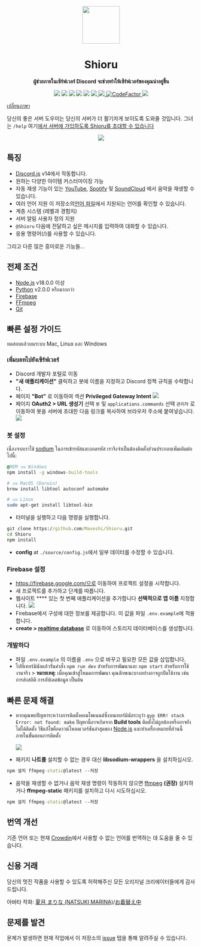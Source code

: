 <div align="center">
  <img src="https://raw.githubusercontent.com/Maseshi/Shioru/main/assets/icons/favicon-circle.png" width="100" />
  <strong>
    <h1>Shioru</h2>
    <p>ผู้ช่วยภายในเซิร์ฟเวอร์ Discord จะช่วยทำให้เซิร์ฟเวอร์ของคุณน่าอยู่ขึ้น</p>
  </strong>
  <img src="https://img.shields.io/badge/discord.js-v14-7354F6?logo=discord&logoColor=white" />
  <img src="https://img.shields.io/github/stars/Maseshi/Shioru.svg?logo=github" />
  <img src="https://img.shields.io/github/v/release/Maseshi/Shioru" />
  <img src="https://img.shields.io/github/license/Maseshi/Shioru.svg?logo=github" />
  <img src="https://img.shields.io/github/last-commit/Maseshi/Shioru" />
  <a title="상태" target="_blank" href="https://shioru.statuspage.io/">
    <img src="https://img.shields.io/badge/dynamic/json?logo=google-cloud&logoColor=white&label=status&query=status.indicator&url=https%3A%2F%2Fq60yrzp0cbgg.statuspage.io%2Fapi%2Fv2%2Fstatus.json" />
  </a>
  <a title="크라우딘" target="_blank" href="https://crowdin.com/project/shioru">
    <img src="https://badges.crowdin.net/shioru/localized.svg" />
  </a>
  <a title="CodeFactor" target="_blank" href="https://www.codefactor.io/repository/github/maseshi/shioru">
    <img src="https://www.codefactor.io/repository/github/maseshi/shioru/badge" alt="CodeFactor" />
  </a>
  <a title="탑.gg" target="_blank" href="https://top.gg/bot/704706906505347183">
    <img src="https://top.gg/api/widget/upvotes/704706906505347183.svg" />
  </a>
</div>

[เปลี่ยนภาษา](https://github.com/Maseshi/Shioru/tree/main/documents)

당신의 좋은 서버 도우미는 당신의 서버가 더 활기차게 보이도록 도와줄 것입니다. 그녀는 `/help` 여기[에서 서버에 가입하도록 Shioru를 초대할 수 있습니다](https://discord.com/api/oauth2/authorize?client_id=704706906505347183&permissions=8&scope=applications.commands%20bot&redirect_uri=https%3A%2F%2Fshiorus.web.app%2Fthanks-you)

<div align="center">
  <a href="https://discord.com/api/oauth2/authorize?client_id=704706906505347183&permissions=8&scope=applications.commands%20bot&redirect_uri=https%3A%2F%2Fshiorus.web.app%2Fthanks-you">
    <img src="https://img.shields.io/badge/Invite_Bot-1967D2?logo=discord&logoColor=white&style=for-the-badge" />
  </a>
</div>

## 특징

- [Discord.js](https://discord.js.org/) v14에서 작동합니다.
- 원하는 다양한 아이템 커스터마이징 가능
- 자동 재생 기능이 있는 [YouTube](https://www.youtube.com/), [Spotify](https://www.spotify.com/) 및 [SoundCloud](https://soundcloud.com/) 에서 음악을 재생할 수 있습니다.
- 여러 언어 지원 이 저장소의[언어 파일](https://github.com/Maseshi/shioru/blob/main/source/languages)에서 지원되는 언어를 확인할 수 있습니다.
- 계층 시스템 (레벨과 경험치)
- 서버 알림 사용자 정의 지원
- `@Shioru` 다음에 전달하고 싶은 메시지를 입력하여 대화할 수 있습니다.
- 응용 명령어(/)를 사용할 수 있습니다.

그리고 다른 많은 흥미로운 기능들...

## 전제 조건

- [Node.js](https://nodejs.org/) v18.0.0 이상
- [Python](https://www.python.org/downloads/) v2.0.0 หรือมากกว่า
- [Firebase](https://firebase.google.com/)
- [FFmpeg](https://www.ffmpeg.org/download.html)
- [Git](https://git-scm.com/downloads)

## 빠른 설정 가이드

ทดสอบแล้วบนระบบ Mac, Linux และ Windows

### เพิ่มบอทไปยังเซิร์ฟเวอร์

- Discord 개발자 포털로 이동
- **"새 애플리케이션"** 클릭하고 봇에 이름을 지정하고 Discord 정책 규칙을 수락합니다.
- 페이지 **"Bot"** 로 이동하여 섹션 **Privileged Gateway Intent** ![](https://raw.githubusercontent.com/Maseshi/Shioru/main/assets/images/discord-developer-portal-privileged-gateway-intents.png)
- 페이지 **OAuth2 > URL 생성기** 선택 `봇` 및 `applications.commands` 선택 `관리자` 로 이동하여 봇을 서버에 초대한 다음 링크를 복사하여 브라우저 주소에 붙여넣습니다. ![](https://raw.githubusercontent.com/Maseshi/Shioru/main/assets/images/discord-developer-portal-scopes.png)

### 봇 설정

เนื่องจากเราใช้ [sodium](https://www.npmjs.com/package/sodium) ในการเข้ารหัสและถอดรหัส เราจึงจำเป็นต้องติดตั้งส่วนประกอบเพิ่มเติมต่อไปนี้:

```bat
@REM บน Windows
npm install -g windows-build-tools
```
```sh
# บน MacOS (Darwin)
brew install libtool autoconf automake
```
```sh
# บน Linux
sudo apt-get install libtool-bin
```

- 터미널을 실행하고 다음 명령을 실행합니다.

```bat
git clone https://github.com/Maseshi/Shioru.git
cd Shioru
npm install
```

- **config** at `./source/config.js`에서 일부 데이터를 수정할 수 있습니다.

### Firebase 설정

- https://firebase.google.com/으로 이동하여 프로젝트 설정을 시작합니다.
- 새 프로젝트를 추가하고 단계를 따릅니다.
- 웹사이트 **** 있는 첫 번째 애플리케이션을 추가합니다 **선택적으로 앱 이름** 지정합니다. ![](https://raw.githubusercontent.com/Maseshi/Shioru/main/assets/images/firebase-setup-web-application.png)
- Firebase에서 구성에 대한 정보를 제공합니다. 이 값을 파일 `.env.example`에 적용합니다.
- **create > [realtime database](https://console.firebase.google.com/u/0/project/_/database/data)** 로 이동하여 스토리지 데이터베이스를 생성합니다.

### 개발하다

- 파일 `.env.example` 의 이름을 `.env` 으로 바꾸고 필요한 모든 값을 삽입합니다.
- ไปที่เทอร์มินัลแล้วรันคำสั่ง `npm run dev` สำหรับการพัฒนาและ `npm start` สำหรับการใช้งานจริง > **หมายเหตุ**: เมื่อคุณเข้าสู่โหมดการพัฒนา คุณลักษณะบางอย่างอาจถูกปิดใช้งาน เช่น การส่งสถิติ การอัปเดตข้อมูล เป็นต้น

## 빠른 문제 해결

- หากคุณพบปัญหาระหว่างการติดตั้งคอมโพเนนต์ซึ่งบนเทอร์มินัลระบุว่า `gyp ERR! stack Error: not found: make` ปัญหานี้อาจเกิดจาก **Build tools** ติดตั้งไม่ถูกต้องหรืออาจยังไม่ได้ติดตั้ง วิธีแก้ไขคือดาวน์โหลดเวอร์ชันล่าสุดของ [Node.js](https://nodejs.org/) และทำเครื่องหมายที่ส่วนนี้ภายในขั้นตอนการติดตั้ง

  ![](https://raw.githubusercontent.com/Maseshi/Shioru/main/assets/images/node-js-tools-for-native-modules.png)

- 패키지 **나트륨** 설치할 수 없는 경우 대신 **libsodium-wrappers** 을 설치하십시오.
```bat
npm 설치 ffmpeg-static@latest --저장
```
- 음악을 재생할 수 없거나 음악 재생 명령이 작동하지 않으면 [ffmpeg](https://ffmpeg.org/download.html) **(권장)** 설치하거나 **ffmpeg-static** 패키지를 설치하고 다시 시도하십시오.
```bat
npm 설치 ffmpeg-static@latest --저장
```

## 번역 개선

기존 언어 또는 현재 [Crowdin](https://crowdin.com/project/shioru-bot)에서 사용할 수 없는 언어를 번역하는 데 도움을 줄 수 있습니다.

## 신용 거래

당신의 멋진 작품을 사용할 수 있도록 허락해주신 모든 오리지널 크리에이터들에게 감사드립니다.

아바타 작화: [夏月 まりな (NATSUKI MARINA)](https://www.pixiv.net/en/users/482462)/[お着替え中](https://www.pixiv.net/en/artworks/76075098)

## 문제를 발견

문제가 발생하면 현재 작업에서 이 저장소의 [issue](https://github.com/Maseshi/Shioru/issues) 탭을 통해 알려주실 수 있습니다.

